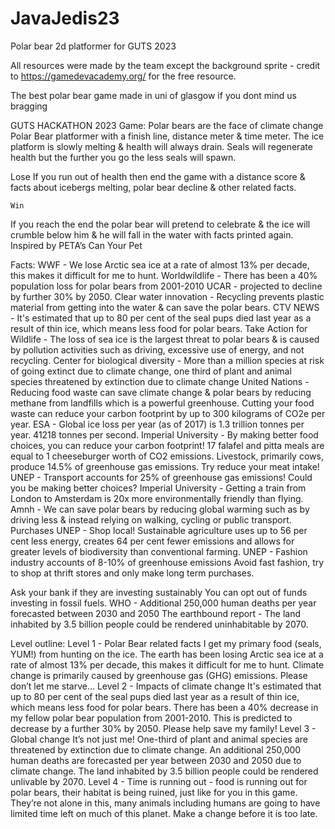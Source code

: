 # JavaJedis23
Polar bear 2d platformer for GUTS 2023

All resources were made by the team except the background sprite - credit to https://gamedevacademy.org/ for the free resource.


The best polar bear game made in uni of glasgow if you dont mind us bragging

GUTS HACKATHON 2023
Game: Polar bears are the face of climate change
Polar Bear platformer with a finish line, distance meter & time meter.
The ice platform is slowly melting & health will always drain.
Seals will regenerate health but the further you go the less seals will spawn.



Lose
If you run out of health then end the game with a distance score & facts about icebergs melting, polar bear decline & other related facts.
	
	Win
If you reach the end the polar bear will pretend to celebrate & the ice will crumble below him & he will fall in the water with facts printed again. Inspired by PETA’s Can Your Pet

Facts:
WWF - We lose Arctic sea ice at a rate of almost 13% per decade, this makes it difficult for me to hunt. 
Worldwildlife - There has been a 40% population loss for polar bears from 2001-2010
UCAR - projected to decline by further 30% by 2050. 
Clear water innovation - Recycling prevents plastic material from getting into the water & can save the polar bears.
CTV NEWS - It's estimated that up to 80 per cent of the seal pups died last year as a result of thin ice, which means less food for polar bears.
Take Action for Wildlife - The loss of sea ice is the largest threat to polar bears & is caused by pollution activities such as driving, excessive use of energy, and not recycling.
Center for biological diversity - More than  a million species at risk of going extinct due to climate change, one third of plant and animal species threatened by extinction due to climate change
United Nations - Reducing food waste can save climate change & polar bears by reducing methane from landfills which is a powerful greenhouse. Cutting your food waste can reduce your carbon footprint by up to 300 kilograms of CO2e per year. 
ESA - Global ice loss per year (as of 2017) is 1.3 trillion tonnes per year. 41218 tonnes per second. 
Imperial University - By making better food choices, you can reduce your carbon footprint!
17 falafel and pitta meals are equal to 1 cheeseburger worth of CO2 emissions.
Livestock, primarily cows,  produce 14.5% of greenhouse gas emissions. Try reduce your meat intake! 
UNEP - Transport accounts for 25% of greenhouse gas emissions! Could you be making better choices?
Imperial University - Getting a train from London to Amsterdam is 20x more environmentally friendly than flying. 
Amnh - We can save polar bears by reducing global warming such as by driving less & instead relying on walking, cycling or public transport.
Purchases
UNEP - Shop local! Sustainable agriculture uses up to 56 per cent less energy, creates 64 per cent fewer emissions and allows for greater levels of biodiversity than conventional farming.
UNEP - Fashion industry accounts of 8-10% of greenhouse emissions
Avoid fast fashion, try to shop at thrift stores and only make long term purchases. 


Ask your bank if they are investing sustainably
You can opt out of funds investing in fossil fuels. 
WHO - Additional 250,000 human deaths per year forecasted between 2030 and 2050
The earthbound report - The land inhabited by 3.5 billion people could be rendered uninhabitable by 2070.





Level outline:
Level 1 - Polar Bear related facts
I get my primary food (seals, YUM!) from hunting on the ice.
The earth has been losing Arctic sea ice at a rate of almost 13% per decade, this makes it difficult for me to hunt.
Climate change is primarily caused by greenhouse gas (GHG) emissions.
Please don’t let me starve…
Level 2 - Impacts of climate change
It's estimated that up to 80 per cent of the seal pups died last year as a result of thin ice, which means less food for polar bears.
There has been a 40% decrease in my fellow polar bear population from 2001-2010.
This is predicted to decrease by a further 30% by 2050.
Please help save my family! 
Level 3 - Global change 
It’s not just me! One-third of plant and animal species are threatened by extinction due to climate change.
An additional 250,000 human deaths are forecasted per year between 2030 and 2050 due to climate change.
The land inhabited by 3.5 billion people could be rendered unlivable by 2070.
Level 4 - 
Time is running out - food is running out for polar bears, their habitat is being ruined, just like for you in this game. 
They’re not alone in this, many animals including humans are going to have limited time left on much of this planet. 
Make a change before it is too late. 


